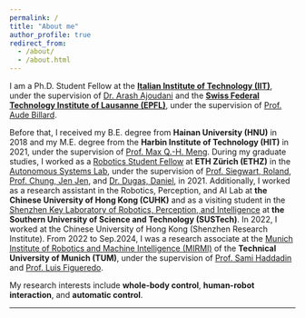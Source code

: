 ```yaml
---
permalink: /
title: "About me"
author_profile: true
redirect_from: 
  - /about/
  - /about.html
---
```


I am a Ph.D. Student Fellow at the [**Italian Institute of Technology (IIT)**](https://hri.iit.it/), under the supervision of [Dr. Arash Ajoudani](https://scholar.google.com/citations?user=1hKOgRoAAAAJ&hl=en) and the [**Swiss Federal Technology Institute of Lausanne (EPFL)**](https://people.epfl.ch/aude.billard), under the supervision of [Prof. Aude Billard](https://scholar.google.com/citations?user=tM4JMcQAAAAJ&hl=en).

Before that, I received my B.E. degree from **Hainan University (HNU)** in 2018 and my M.E. degree from the **Harbin Institute of Technology (HIT)** in 2021, under the supervision of [Prof. Max Q.-H. Meng](http://www.ee.cuhk.edu.hk/~qhmeng/about.html). During my graduate studies, I worked as a [Robotics Student Fellow](https://center-for-robotics.ethz.ch/education/robotics-student-fellowship/2021-Robotics-Student-Fellows.html) at **ETH Zürich (ETHZ)** in the [Autonomous Systems Lab](https://asl.ethz.ch/), under the supervision of [Prof. Siegwart, Roland](https://scholar.google.com.hk/citations?hl=en&user=MDIyLnwAAAAJ), [Prof. Chung, Jen Jen](https://scholar.google.com/citations?user=FpzRM5UAAAAJ&hl=en), and [Dr. Dugas, Daniel](https://scholar.google.ch/citations?user=9v-eZhEAAAAJ&hl=en), in 2021. Additionally, I worked as a research assistant in the Robotics, Perception, and AI Lab at **the Chinese University of Hong Kong (CUHK)** and as a visiting student in the [Shenzhen Key Laboratory of Robotics, Perception, and Intelligence](http://robotics.lonwin.net/index.aspx) at **the Southern University of Science and Technology (SUSTech)**. In 2022, I worked at the Chinese University of Hong Kong (Shenzhen Research Institute). From 2022 to Sep.2024, I was a research associate at the [Munich Institute of Robotics and Machine Intelligence (MIRMI)](https://www.mirmi.tum.de/en/mirmi/home/) of the **Technical University of Munich (TUM)**, under the supervision of [Prof. Sami Haddadin](https://scholar.google.de/citations?user=H1v0ztEAAAAJ&hl=de) and [Prof. Luis Figueredo](https://scholar.google.com/citations?user=ppZN58sAAAAJ&hl=en).

My research interests include **whole-body control**, **human-robot interaction**, and **automatic control**.

---

